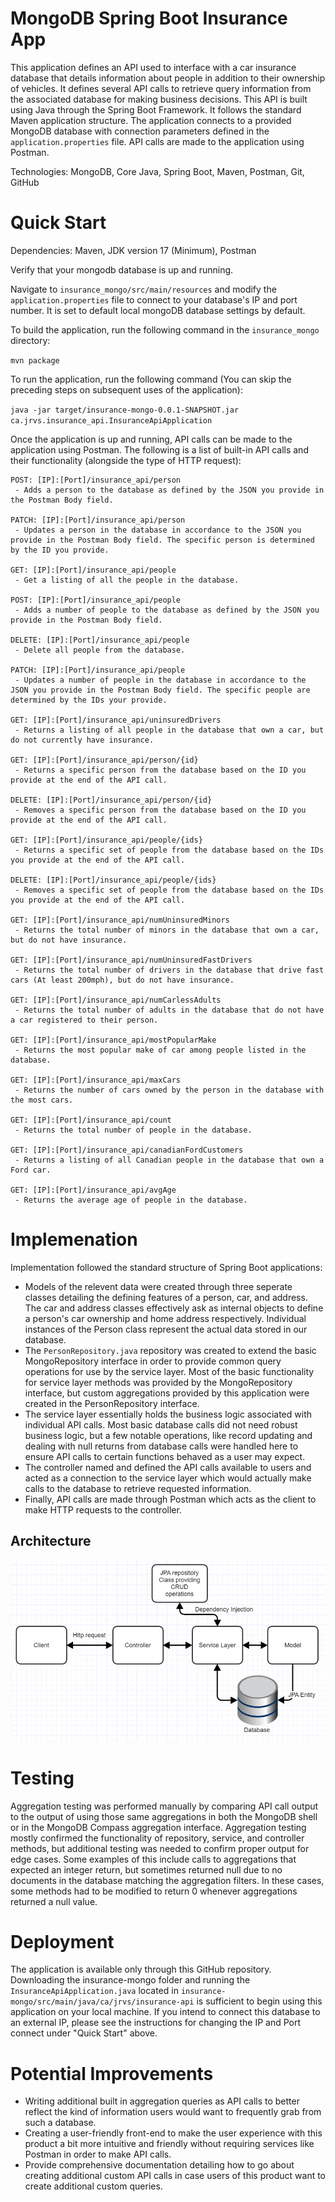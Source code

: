 # MongoDB Spring Boot Insurance App
This application defines an API used to interface with a car insurance database that details information about people in addition to their ownership of vehicles. It defines several API calls to retrieve query information from the associated database for making business decisions. This API is built using Java through the Spring Boot Framework. It follows the standard Maven application structure. The application connects to a provided MongoDB database with connection parameters defined in the `application.properties` file. API calls are made to the application using Postman.

Technologies: MongoDB, Core Java, Spring Boot, Maven, Postman, Git, GitHub

# Quick Start
Dependencies: Maven, JDK version 17 (Minimum), Postman

Verify that your mongodb database is up and running. 

Navigate to `insurance_mongo/src/main/resources` and modify the `application.properties` file to connect to your database's IP and port number. It is set to default local mongoDB database settings by default. 

To build the application, run the following command in the `insurance_mongo` directory:

`mvn package`

To run the application, run the following command (You can skip the preceding steps on subsequent uses of the application):

`java -jar target/insurance-mongo-0.0.1-SNAPSHOT.jar ca.jrvs.insurance_api.InsuranceApiApplication`

Once the application is up and running, API calls can be made to the application using Postman. The following is a list of built-in API calls and their functionality (alongside the type of HTTP request):

```
POST: [IP]:[Port]/insurance_api/person
 - Adds a person to the database as defined by the JSON you provide in the Postman Body field.

PATCH: [IP]:[Port]/insurance_api/person
 - Updates a person in the database in accordance to the JSON you provide in the Postman Body field. The specific person is determined by the ID you provide.

GET: [IP]:[Port]/insurance_api/people
 - Get a listing of all the people in the database.

POST: [IP]:[Port]/insurance_api/people
 - Adds a number of people to the database as defined by the JSON you provide in the Postman Body field.

DELETE: [IP]:[Port]/insurance_api/people
 - Delete all people from the database.

PATCH: [IP]:[Port]/insurance_api/people
 - Updates a number of people in the database in accordance to the JSON you provide in the Postman Body field. The specific people are determined by the IDs your provide.

GET: [IP]:[Port]/insurance_api/uninsuredDrivers
 - Returns a listing of all people in the database that own a car, but do not currently have insurance.

GET: [IP]:[Port]/insurance_api/person/{id}
 - Returns a specific person from the database based on the ID you provide at the end of the API call.

DELETE: [IP]:[Port]/insurance_api/person/{id}
 - Removes a specific person from the database based on the ID you provide at the end of the API call.

GET: [IP]:[Port]/insurance_api/people/{ids}
 - Returns a specific set of people from the database based on the IDs you provide at the end of the API call.

DELETE: [IP]:[Port]/insurance_api/people/{ids}
 - Removes a specific set of people from the database based on the IDs you provide at the end of the API call.

GET: [IP]:[Port]/insurance_api/numUninsuredMinors
 - Returns the total number of minors in the database that own a car, but do not have insurance.

GET: [IP]:[Port]/insurance_api/numUninsuredFastDrivers
 - Returns the total number of drivers in the database that drive fast cars (At least 200mph), but do not have insurance.

GET: [IP]:[Port]/insurance_api/numCarlessAdults
 - Returns the total number of adults in the database that do not have a car registered to their person.

GET: [IP]:[Port]/insurance_api/mostPopularMake
 - Returns the most popular make of car among people listed in the database.

GET: [IP]:[Port]/insurance_api/maxCars
 - Returns the number of cars owned by the person in the database with the most cars.

GET: [IP]:[Port]/insurance_api/count
 - Returns the total number of people in the database.

GET: [IP]:[Port]/insurance_api/canadianFordCustomers
 - Returns a listing of all Canadian people in the database that own a Ford car.

GET: [IP]:[Port]/insurance_api/avgAge
 - Returns the average age of people in the database.

```

# Implemenation

Implementation followed the standard structure of Spring Boot applications:
- Models of the relevent data were created through three seperate classes detailing the defining features of a person, car, and address. The car and address classes effectively ask as internal objects to define a person's car ownership and home address respectively. Individual instances of the Person class represent the actual data stored in our database.
- The `PersonRepository.java` repository was created to extend the basic MongoRepository interface in order to provide common query operations for use by the service layer. Most of the basic functionality for service layer methods was provided by the MongoRepository interface, but custom aggregations provided by this application were created in the PersonRepository interface.
- The service layer essentially holds the business logic associated with individual API calls. Most basic database calls did not need robust business logic, but a few notable operations, like record updating and dealing with null returns from database calls were handled here to ensure API calls to certain functions behaved as a user may expect.
- The controller named and defined the API calls available to users and acted as a connection to the service layer which would actually make calls to the database to retrieve requested information.
- Finally, API calls are made through Postman which acts as the client to make HTTP requests to the controller.

## Architecture
![Spring Boot Architecture](./assets/spring-boot-architecture.png)

# Testing
Aggregation testing was performed manually by comparing API call output to the output of using those same aggregations in both the MongoDB shell or in the MongoDB Compass aggregation interface.
Aggregation testing mostly confirmed the functionality of repository, service, and controller methods, but additional testing was needed to confirm proper output for edge cases. Some examples of this include calls to aggregations that expected an integer return, but sometimes returned null due to no documents in the database matching the aggregation filters. In these cases, some methods had to be modified to return 0 whenever aggregations returned a null value.

# Deployment
The application is available only through this GitHub repository. Downloading the insurance-mongo folder and running the `InsuranceApiApplication.java` located in `insurance-mongo/src/main/java/ca/jrvs/insurance-api` is sufficient to begin using this application on your local machine. If you intend to connect this database to an external IP, please see the instructions for changing the IP and Port connect under "Quick Start" above.

# Potential Improvements
- Writing additional built in aggregation queries as API calls to better reflect the kind of information users would want to frequently grab from such a database. 
- Creating a user-friendly front-end to make the user experience with this product a bit more intuitive and friendly without requiring services like Postman in order to make API calls.
- Provide comprehensive documentation detailing how to go about creating additional custom API calls in case users of this product want to create additional custom queries. 
